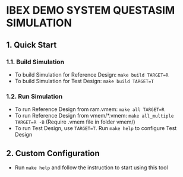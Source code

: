 # IBEX DEMO SYSTEM QUESTASIM SIMULATION

## **1. Quick Start**

### **1.1. Build Simulation**
- To build Simulation for Reference Design: `make build TARGET=R`
- To build Simulation for Test Design:      `make build TARGET=T`

### **1.2. Run Simulation**

- To run Reference Design from ram.vmem: `make all TARGET=R`
- To run Reference Design from vmem/*.vmem: `make all_multiple TARGET=R -B` (Require .vmem file in folder vmem/)
- To run Test Design, use `TARGET=T`. Run `make help` to configure Test Design

## **2. Custom Configuration**

- Run `make help` and follow the instruction to start using this tool

